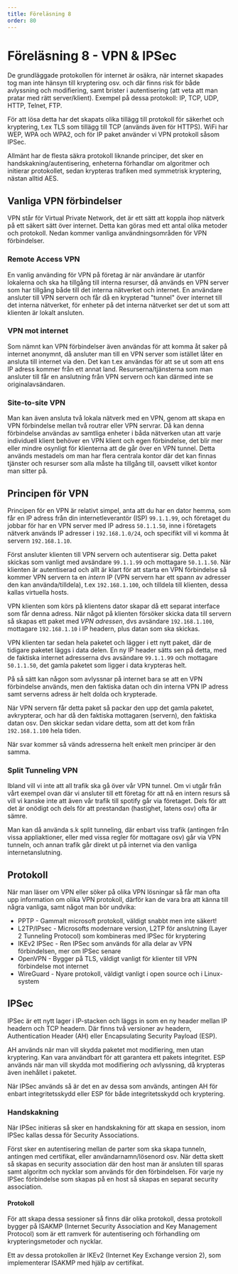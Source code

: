 ```yaml
---
title: Föreläsning 8
order: 80
---
```


# Föreläsning 8 - VPN & IPSec

De grundläggade protokollen för internet är osäkra, när internet skapades tog man inte hänsyn till kryptering osv. och där finns risk för både avlyssning och modifiering, samt brister i autentisering (att veta att man pratar med rätt server/klient). Exempel på dessa protokoll: IP, TCP, UDP, HTTP, Telnet, FTP.

För att lösa detta har det skapats olika tillägg till protokoll för säkerhet och kryptering, t.ex TLS som tillägg till TCP (används även för HTTPS). WiFi har WEP, WPA och WPA2, och för IP paket använder vi VPN protokoll såsom IPSec.

Allmänt har de flesta säkra protokoll liknande principer, det sker en handskakning/autentisering, enheterna förhandlar om algoritmer och initierar protokollet, sedan krypteras trafiken med symmetrisk kryptering, nästan alltid AES.

## Vanliga VPN förbindelser

VPN står för Virtual Private Network, det är ett sätt att koppla ihop nätverk på ett säkert sätt över internet. Detta kan göras med ett antal olika metoder och protokoll. Nedan kommer vanliga användningsområden för VPN förbindelser.

### Remote Access VPN

En vanlig använding för VPN på företag är när användare är utanför lokalerna och ska ha tillgång till interna resurser, då används en VPN server som har tillgång både till det interna nätverket och internet. En användare ansluter till VPN servern och får då en krypterad "tunnel" över internet till det interna nätverket, för enheter på det interna nätverket ser det ut som att klienten är lokalt ansluten.

### VPN mot internet

Som nämnt kan VPN förbindelser även användas för att komma åt saker på internet anonymnt, då ansluter man till en VPN server som istället låter en ansluta till internet via den. Det kan t.ex användas för att se ut som att ens IP adress kommer från ett annat land. Resurserna/tjänsterna som man ansluter till får en anslutning från VPN servern och kan därmed inte se originalavsändaren.

### Site-to-site VPN

Man kan även ansluta två lokala nätverk med en VPN, genom att skapa en VPN förbindelse mellan två routrar eller VPN servrar. Då kan denna förbindelse användas av samtliga enheter i båda nätverken utan att varje individuell klient behöver en VPN klient och egen förbindelse, det blir mer eller mindre osynligt för klienterna att de går över en VPN tunnel. Detta används mestadels om man har flera centrala kontor där det kan finnas tjänster och resurser som alla måste ha tillgång till, oavsett vilket kontor man sitter på.

## Principen för VPN

Principen för en VPN är relativt simpel, anta att du har en dator hemma, som får en IP adress från din internetleverantör (ISP) `99.1.1.99`, och företaget du jobbar för har en VPN server med IP adress `50.1.1.50`, inne i företagets nätverk används IP adresser i `192.168.1.0/24`, och specifikt vill vi komma åt servern `192.168.1.10`.

Först ansluter klienten till VPN servern och autentiserar sig. Detta paket skickas som vanligt med avsändare `99.1.1.99` och mottagare `50.1.1.50`. När klienten är autentiserad och allt är klart för att starta en VPN förbindelse så kommer VPN servern ta en _intern_ IP (VPN servern har ett spann av adresser den kan använda/tilldela), t.ex `192.168.1.100`, och tilldela till klienten, dessa kallas virtuella hosts.

VPN klienten som körs på klientens dator skapar då ett separat interface som får denna adress. När något på klienten försöker skicka data till servern så skapas ett paket med _VPN adressen_, dvs avsändare `192.168.1.100`, mottagare `192.168.1.10` i IP headern, plus datan som ska skickas.

VPN klienten tar sedan hela paketet och lägger i ett nytt paket, där de tidigare paketet läggs i data delen. En ny IP header sätts sen på detta, med de faktiska internet adresserna dvs avsändare `99.1.1.99` och mottagare `50.1.1.50`, det gamla paketet som ligger i data krypteras helt.

På så sätt kan någon som avlyssnar på internet bara se att en VPN förbindelse används, men den faktiska datan och din interna VPN IP adress samt serverns adress är helt dolda och krypterade.

När VPN servern får detta paket så packar den upp det gamla paketet, avkrypterar, och har då den faktiska mottagaren (servern), den faktiska datan osv. Den skickar sedan vidare detta, som att det kom från `192.168.1.100` hela tiden.

När svar kommer så vänds adresserna helt enkelt men principer är den samma.

### Split Tunneling VPN

Ibland vill vi inte att all trafik ska gå över vår VPN tunnel. Om vi utgår från vårt exempel ovan där vi ansluter till ett företag för att nå en intern resurs så vill vi kanske inte att även vår trafik till spotify går via företaget. Dels för att det är onödigt och dels för att prestandan (hastighet, latens osv) ofta är sämre.

Man kan då använda s.k split tunneling, där enbart viss trafik (antingen från vissa appliaktioner, eller med vissa regler för mottagare osv) går via VPN tunneln, och annan trafik går direkt ut på internet via den vanliga internetanslutning.

## Protokoll

När man läser om VPN eller söker på olika VPN lösningar så får man ofta upp information om olika VPN protokoll, därför kan de vara bra att känna till några vanliga, samt något man bör undvika:

- PPTP - Gammalt microsoft protokoll, väldigt snabbt men inte säkert!
- L2TP/IPsec - Microsofts modernare version, L2TP för anslutning (Layer 2 Tunneling Protocol) som kombineras med IPSec för kryptering
- IKEv2 IPSec - Ren IPSec som används för alla delar av VPN förbindelsen, mer om IPSec senare
- OpenVPN - Bygger på TLS, väldigt vanligt för klienter till VPN förbindelse mot internet
- WireGuard - Nyare protokoll, väldigt vanligt i open source och i Linux-system

## IPSec

IPSec är ett nytt lager i IP-stacken och läggs in som en ny header mellan IP headern och TCP headern. Där finns två versioner av headern, Authentication Header (AH) eller Encapsulating Security Payload (ESP).

AH används när man vill skydda paketet mot modifiering, men utan kryptering. Kan vara användbart för att garantera ett pakets integritet. ESP används när man vill skydda mot modifiering _och_ avlyssning, då krypteras även inehållet i paketet.

När IPSec används så är det en av dessa som används, antingen AH för enbart integritetsskydd eller ESP för både integritetsskydd och kryptering.

### Handskakning

När IPSec initieras så sker en handskakning för att skapa en session, inom IPSec kallas dessa för Security Associations.

Först sker en autentisering mellan de parter som ska skapa tunneln, antingen med certifikat, eller användarnamn/lösenord osv. När detta skett så skapas en security association där den host man är ansluten till sparas samt algoritm och nycklar som används för den förbindelsen. För varje ny IPSec förbindelse som skapas på en host så skapas en separat security association.

#### Protokoll

För att skapa dessa sessioner så finns där olika protokoll, dessa protokoll bygger på ISAKMP (Internet Security Association and Key Management Protocol) som är ett ramverk för autentisering och förhandling om krypteringsmetoder och nycklar.

Ett av dessa protokollen är IKEv2 (Internet Key Exchange version 2), som implementerar ISAKMP med hjälp av certifikat.
